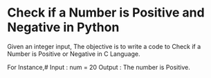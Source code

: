 # Check if a Number is Positive and Negative in Python

Given an integer input, The objective is to write a code to Check if a Number is Positive or Negative in C Language.

For Instance,# Input : num = 20
Output : The number is Positive.
